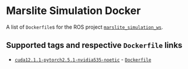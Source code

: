 # Marslite Simulation Docker

A list of `Dockerfile`s for the ROS project [`marslite_simulation_ws`](https://github.com/HandianYang/marslite_simulation_ws).

## Supported tags and respective `Dockerfile` links
* [`cuda12.1.1-pytorch2.5.1-nvidia535-noetic`](https://hub.docker.com/layers/handianyang/marslite-simulation/cuda12.1.1-pytorch2.5.1-nvidia535-noetic/images/sha256-a9deb5f0b48a9f909615b3771ef15c168443a6d201a669bc10bdb8f3d28dcc90?context=repo) - [`Dockerfile`](https://github.com/HandianYang/marslite_simulation_docker/blob/main/cuda12-1-1_pytorch2-5-1_nvidia535_noetic/Dockerfile)
